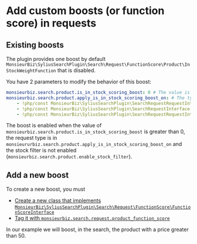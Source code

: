 # Add custom boosts (or function score) in requests

## Existing boosts

The plugin provides one boost by default `MonsieurBiz\SyliusSearchPlugin\Search\Request\FunctionScore\Product\InStockWeightFunction`  that is disabled.

You have 2 parameters to modify the behavior of this boost:

```yaml
monsieurbiz.search.product.is_in_stock_scoring_boost: 0 # The value is used to multiply the document score (0 to disable the scoring boost)
monsieurbiz.search.product.apply_is_in_stock_scoring_boost_on: # The type of request where the boost is applied
    - !php/const MonsieurBiz\SyliusSearchPlugin\SearchRequestRequestInterface::SEARCH_TYPE
    - !php/const MonsieurBiz\SyliusSearchPlugin\SearchRequestInterface::TAXON_TYPE
    - !php/const MonsieurBiz\SyliusSearchPlugin\SearchRequestRequestInterface::INSTANT_TYPE
```

The boost is enabled when the value of `monsieurbiz.search.product.is_in_stock_scoring_boost` is greater than 0, the request type is in `monsieururbiz.search.product.apply_is_in_stock_scoring_boost_on` and the stock filter is not enabled (`monsieurbiz.search.product.enable_stock_filter`).

## Add a new boost

To create a new boost, you must

- [Create a new class that implements `MonsieurBiz\SyliusSearchPlugin\Search\Request\FunctionScore\FunctionScoreInterface`](../dist/src/Search/Request/FunctionScore/Product/BoostExpensiveProductFunction.php)
- [Tag it with `monsieurbiz.search.request.product_function_score`](../dist/src/Resources/config/services.yaml#L54)

In our example we will boost, in the search, the product with a price greater than 50.
